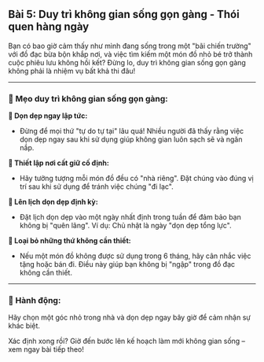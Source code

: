 ## Bài 5: Duy trì không gian sống gọn gàng - Thói quen hàng ngày

Bạn có bao giờ cảm thấy như mình đang sống trong một "bãi chiến trường" với đồ đạc bừa bộn khắp nơi, và việc tìm kiếm một món đồ nhỏ bé trở thành cuộc phiêu lưu không hồi kết? Đừng lo, duy trì không gian sống gọn gàng không phải là nhiệm vụ bất khả thi đâu!

---

### 📌 Mẹo duy trì không gian sống gọn gàng:

**🔹 Dọn dẹp ngay lập tức:**
- Đừng để mọi thứ "tự do tự tại" lâu quá! Nhiều người đã thấy rằng việc dọn dẹp ngay sau khi sử dụng giúp không gian luôn sạch sẽ và ngăn nắp.

**🔹 Thiết lập nơi cất giữ cố định:**
- Hãy tưởng tượng mỗi món đồ đều có "nhà riêng". Đặt chúng vào đúng vị trí sau khi sử dụng để tránh việc chúng "đi lạc".

**🔹 Lên lịch dọn dẹp định kỳ:**
- Đặt lịch dọn dẹp vào một ngày nhất định trong tuần để đảm bảo bạn không bị "quên lãng". Ví dụ: Chủ nhật là ngày "dọn dẹp tổng lực".

**🔹 Loại bỏ những thứ không cần thiết:**
- Nếu một món đồ không được sử dụng trong 6 tháng, hãy cân nhắc việc tặng hoặc bán đi. Điều này giúp bạn không bị "ngập" trong đồ đạc không cần thiết.

---

### 🚀 Hành động:

Hãy chọn một góc nhỏ trong nhà và dọn dẹp ngay bây giờ để cảm nhận sự khác biệt.

Xác định xong rồi? Giờ đến bước lên kế hoạch làm mới không gian sống – xem ngay bài tiếp theo!
